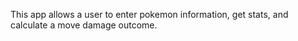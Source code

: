 This app allows a user to enter pokemon information, get stats,  and calculate a move damage outcome.